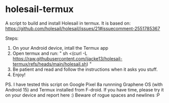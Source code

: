 # holesail-termux
A script to build and install Holesail in termux. It is based on: https://github.com/holesail/holesail/issues/21#issuecomment-2551785367

Steps:

1. On your Android device, intall the Termux app
2. Open termux and run: " sh <(curl -L https://raw.githubusercontent.com/jjacke13/holesail-termux/refs/heads/main/holesail.sh) "
3. Be patient and read and follow the instructions when it asks you stuff.
4. Enjoy!


PS. 
I have tested this script on Google Pixel 8a runnning Graphene OS (with Android 15) and Termux installed from F-droid. 
If you have time, please try it on your device and report here :)
Beware of rogue spaces and newlines :P
